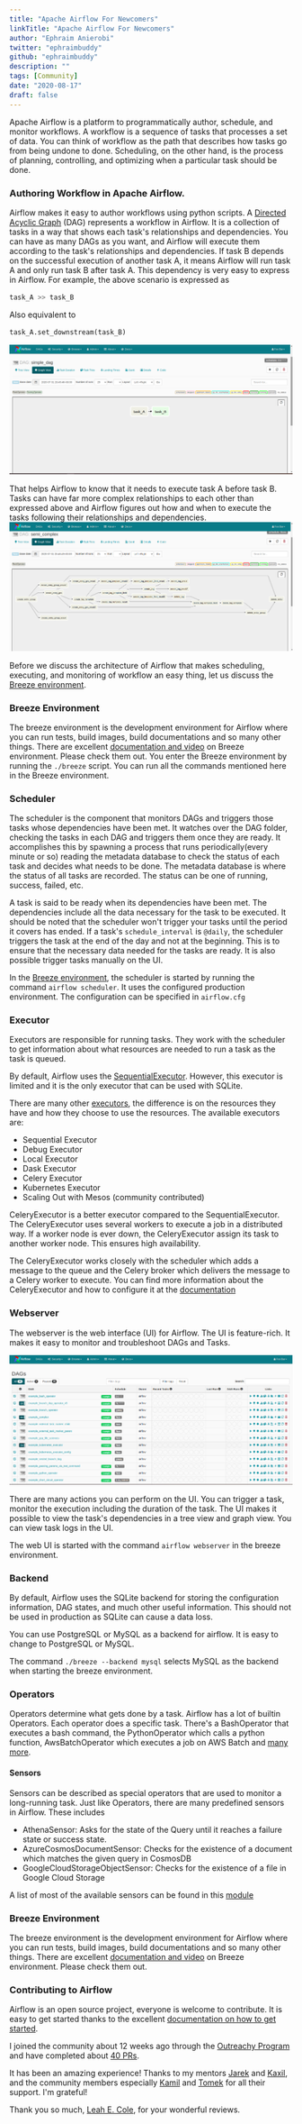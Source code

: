 ```yaml
---
title: "Apache Airflow For Newcomers"
linkTitle: "Apache Airflow For Newcomers"
author: "Ephraim Anierobi"
twitter: "ephraimbuddy"
github: "ephraimbuddy"
description: ""
tags: [Community]
date: "2020-08-17"
draft: false
---
```


Apache Airflow is a platform to programmatically author, schedule, and monitor workflows.
A workflow is a sequence of tasks that processes a set of data. You can think of workflow as the
path that describes how tasks go from being undone to done. Scheduling, on the other hand, is the
process of planning, controlling, and optimizing when a particular task should be done.

### Authoring Workflow in Apache Airflow.
Airflow makes it easy to author workflows using python scripts. A [Directed Acyclic Graph](https://en.wikipedia.org/wiki/Directed_acyclic_graph)
(DAG) represents a workflow in Airflow. It is a collection of tasks in a way that shows each task's
relationships and dependencies. You can have as many DAGs as you want, and Airflow will execute
them according to the task's relationships and dependencies. If task B depends on the successful
execution of another task A, it means Airflow will run task A and only run task B after task A.
This dependency is very easy to express in Airflow. For example, the above scenario is expressed as
```python
task_A >> task_B
```
Also equivalent to
```python
task_A.set_downstream(task_B)
```
![Simple Dag](Simple_dag.png)

That helps Airflow to know that it needs to execute task A before task B. Tasks can have far more complex
relationships to each other than expressed above and Airflow figures out how and when to execute the tasks following
their relationships and dependencies.
![Complex Dag](semicomplex.png)

Before we discuss the architecture of Airflow that makes scheduling, executing, and monitoring of
workflow an easy thing, let us discuss the [Breeze environment](https://github.com/apache/airflow/blob/master/BREEZE.rst).

### Breeze Environment
The breeze environment is the development environment for Airflow where you can run tests, build images,
build documentations and so many other things. There are excellent
[documentation and video](https://github.com/apache/airflow/blob/master/BREEZE.rst) on Breeze environment.
Please check them out. You enter the Breeze environment by running the ``./breeze`` script. You can run all
the commands mentioned here in the Breeze environment.

### Scheduler
The scheduler is the component that monitors DAGs and triggers those tasks whose dependencies have
been met. It watches over the DAG folder, checking the tasks in each DAG and triggers them once they
are ready. It accomplishes this by spawning a process that runs periodically(every minute or so)
reading the metadata database to check the status of each task and decides what needs to be done.
The metadata database is where the status of all tasks are recorded. The status can be one of running,
 success, failed, etc.

A task is said to be ready when its dependencies have been met. The dependencies include all the data
necessary for the task to be executed. It should be noted that the scheduler won't trigger your tasks until
the period it covers has ended. If a task's ``schedule_interval`` is ``@daily``, the scheduler triggers the task
at the end of the day and not at the beginning. This is to ensure that the necessary data needed for the tasks
are ready. It is also possible trigger tasks manually on the UI.

In the [Breeze environment](https://github.com/apache/airflow/blob/master/BREEZE.rst), the scheduler is started by running the command ``airflow scheduler``. It uses
the configured production environment. The configuration can be specified in ``airflow.cfg``

### Executor
Executors are responsible for running tasks. They work with the scheduler to get information about
what resources are needed to run a task as the task is queued.

By default, Airflow uses the [SequentialExecutor](https://airflow.apache.org/docs/stable/executor/sequential.html#sequential-executor).
 However, this executor is limited and it is the only executor that can be used with SQLite.

There are many other [executors](https://airflow.apache.org/docs/stable/executor/index.html),
 the difference is on the resources they have and how they choose to use the resources. The available executors
 are:

  - Sequential Executor
  - Debug Executor
  - Local Executor
  - Dask Executor
  - Celery Executor
  - Kubernetes Executor
  - Scaling Out with Mesos (community contributed)

CeleryExecutor is a better executor compared to the SequentialExecutor. The CeleryExecutor uses several
workers to execute a job in a distributed way. If a worker node is ever down, the CeleryExecutor assign its
task to another worker node. This ensures high availability.

The CeleryExecutor works closely with the scheduler which adds a message to the queue and the Celery broker
which delivers the message to a Celery worker to execute.
You can find more information about the CeleryExecutor and how to configure it at the
[documentation](https://airflow.apache.org/docs/stable/executor/celery.html#celery-executor)


### Webserver
The webserver is the web interface (UI) for Airflow. The UI is feature-rich. It makes it easy to
monitor and troubleshoot DAGs and Tasks.

![airflow UI](airflow-ui.png)

There are many actions you can perform on the UI. You can trigger a task, monitor the execution
including the duration of the task. The UI makes it possible to view the task's dependencies in a
tree view and graph view. You can view task logs in the UI.

The web UI is started with the command `airflow webserver` in the breeze environment.

### Backend
By default, Airflow uses the SQLite backend for storing the configuration information, DAG states,
and much other useful information. This should not be used in production as SQLite can cause a data
loss.

You can use PostgreSQL or MySQL as a backend for airflow. It is easy to change to PostgreSQL or MySQL.

The command `./breeze --backend mysql` selects MySQL as the backend when starting the breeze environment.

### Operators
Operators determine what gets done by a task. Airflow has a lot of builtin Operators. Each operator
does a specific task. There's a BashOperator that executes a bash command, the PythonOperator which
calls a python function, AwsBatchOperator which executes a job on AWS Batch and [many more](https://airflow.apache.org/docs/stable/concepts.html#operators).

#### Sensors
Sensors can be described as special operators that are used to monitor a long-running task.
Just like Operators, there are many predefined sensors in Airflow. These includes

  - AthenaSensor: Asks for the state of the Query until it reaches a failure state or success state.
  - AzureCosmosDocumentSensor: Checks for the existence of a document which matches the given query in CosmosDB
  - GoogleCloudStorageObjectSensor:  Checks for the existence of a file in Google Cloud Storage

A list of most of the available sensors can be found in this [module](https://airflow.apache.org/docs/stable/_api/airflow/contrib/sensors/index.html?highlight=sensors#module-airflow.contrib.sensors)

### Breeze Environment
The breeze environment is the development environment for Airflow where you can run tests, build images,
build documentations and so many other things. There are excellent
[documentation and video](https://github.com/apache/airflow/blob/master/BREEZE.rst) on Breeze environment.
Please check them out.

### Contributing to Airflow
Airflow is an open source project, everyone is welcome to contribute. It is easy to get started thanks
to the excellent [documentation on how to get started](https://github.com/apache/airflow/blob/master/CONTRIBUTING.rst).

I joined the community about 12 weeks ago through the [Outreachy Program](https://www.outreachy.org/) and have
completed about [40 PRs](https://github.com/apache/airflow/pulls/ephraimbuddy).

It has been an amazing experience! Thanks to my mentors [Jarek](https://github.com/potiuk) and
[Kaxil](https://github.com/kaxil), and the community members especially [Kamil](https://github.com/mik-laj)
and [Tomek](https://github.com/turbaszek) for all their support. I'm grateful!

Thank you so much, [Leah E. Cole](https://github.com/leahecole), for your wonderful reviews.
